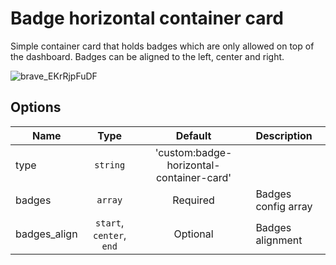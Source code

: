 # Badge horizontal container card

Simple container card that holds badges which are only allowed on top of the dashboard.
Badges can be aligned to the left, center and right.

![brave_EKrRjpFuDF](https://github.com/user-attachments/assets/a090d789-6ef8-4552-ae04-8e712202a718)

## Options

| Name | Type | Default | Description |
|------|:----:|:-------:|:------------|
| type | `string` | 'custom:badge-horizontal-container-card' |
| badges | `array` | Required | Badges config array
| badges_align | `start`, `center`, `end` | Optional | Badges alignment
